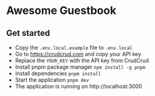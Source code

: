 # Awesome Guestbook

## Get started

- Copy the `.env.local.example` file to `.env.local`
- Go to https://crudcrud.com and copy your API key
- Replace the `YOUR_KEY` with the API key from CrudCrud
- Install pnpm package manager `npm install -g pnpm`
- Install dependencies `pnpm install`
- Start the application `pnpm dev`
- The application is running on http://localhost:3000
